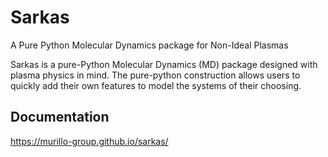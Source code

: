 # Sarkas
A Pure Python Molecular Dynamics package for Non-Ideal Plasmas


Sarkas is a pure-Python Molecular Dynamics (MD) package designed with plasma physics in mind. The
pure-python construction allows users to quickly add their own features to model the systems of
their choosing. 

## Documentation
https://murillo-group.github.io/sarkas/

